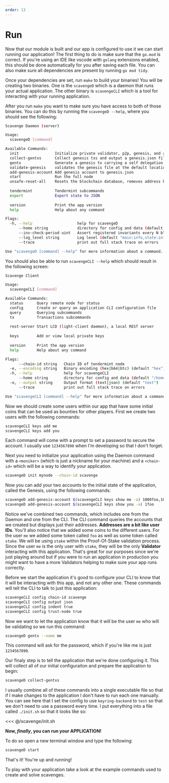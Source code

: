 ```yaml
---
order: 13
---
```


# Run

Now that our module is built and our app is configured to use it we can start running our application! The first thing to do is make sure that the `go.mod` is correct. If you're using an IDE like vscode with `golang` extensions enabled, this should be done automatically for you after saving each file. You can also make sure all dependencies are present by running `go mod tidy`.

Once your dependencies are set, run `make` to build your binaries! You will be creating two binaries. One is the `scavengeD` which is a daemon that runs your actual application. The other binary is `scavengeCLI` which is a tool for interacting with your running application.

After you run `make` you want to make sure you have access to both of those binaries. You can do this by running the `scavengeD --help`, where you should see the following:

```bash
Scavenge Daemon (server)

Usage:
  scavengeD [command]

Available Commands:
  init                Initialize private validator, p2p, genesis, and application configuration files
  collect-gentxs      Collect genesis txs and output a genesis.json file
  gentx               Generate a genesis tx carrying a self delegation
  validate-genesis    validates the genesis file at the default location or at the location passed as an arg
  add-genesis-account Add genesis account to genesis.json
  start               Run the full node
  unsafe-reset-all    Resets the blockchain database, removes address book files, and resets priv_validator.json to the genesis state
                      
  tendermint          Tendermint subcommands
  export              Export state to JSON
                      
  version             Print the app version
  help                Help about any command

Flags:
  -h, --help                    help for scavengeD
      --home string             directory for config and data (default "/home/billy/.scavengeD")
      --inv-check-period uint   Assert registered invariants every N blocks
      --log_level string        Log level (default "main:info,state:info,*:error")
      --trace                   print out full stack trace on errors

Use "scavengeD [command] --help" for more information about a command.
```

You should also be able to run `scavengeCLI --help` which should result in the following screen:
```bash
Scavenge Client

Usage:
  scavengeCLI [command]

Available Commands:
  status      Query remote node for status
  config      Create or query an application CLI configuration file
  query       Querying subcommands
  tx          Transactions subcommands
              
  rest-server Start LCD (light-client daemon), a local REST server
              
  keys        Add or view local private keys
              
  version     Print the app version
  help        Help about any command

Flags:
      --chain-id string   Chain ID of tendermint node
  -e, --encoding string   Binary encoding (hex|b64|btc) (default "hex")
  -h, --help              help for scavengeCLI
      --home string       directory for config and data (default "/home/billy/.scavengeCLI")
  -o, --output string     Output format (text|json) (default "text")
      --trace             print out full stack trace on errors

Use "scavengeCLI [command] --help" for more information about a command.
```

Now we should create some users within our app that have some initial coins that can be used as bounties for other players. First we create two users with the following commands:
```bash
scavengeCLI keys add me
scavengeCLI keys add you
```
Each command will come with a prompt to set a password to secure the account. I usually use `1234567890` when I'm developing so that I don't forget.

Next you need to initialize your application using the Daemon command with a `<moniker>` (which is just a nickname for your machine) and a `<chain-id>` which will be a way to identify your application.

```bash
scavengeD init mynode --chain-id scavenge
```
Now you can add your two accounts to the initial state of the application, called the Genesis, using the following commands:
```bash
scavengeD add-genesis-account $(scavengeCLI keys show me -a) 1000foo,100000000stake
scavengeD add-genesis-account $(scavengeCLI keys show you -a) 1foo
```
Notice we've combined two commands, which includes one from the Daemon and one from the CLI. The CLI command queries the accounts that we created but displays just their addresses. **Addresses are a bit like user IDs**. You'll also notice that we added some coins to the different users. For the user `me` we added some token called `foo` as well as some token called `stake`. We will be using `stake` within the Proof-Of-Stake validation process. Since the user `me` is the only user with `stake`, they will be the only **Validator** interacting with this application. That's great for our purposes since we're just playing around but if you were to run an application in production you might want to have a more Validators helping to make sure your app runs correctly.

Before we start the application it's good to configure your CLI to know that it will be interacting with this app, and not any other one. These commands will tell the CLI to talk to just this application:

```bash
scavengeCLI config chain-id scavenge
scavengeCLI config output json
scavengeCLI config indent true
scavengeCLI config trust-node true
```

Now we want to let the application know that it will be the user `me` who will be validating so we run this command:
```bash
scavengeD gentx --name me
```
This command will ask for the password, which if you're like me is just `1234567890`.

Our finaly step is to tell the application that we're done configuring it. This will collect all of our initial configuraiton and prepare the application to begin:
```bash
scavengeD collect-gentxs
```

I usually combine all of these commands into a single executable file so that if I make changes to the application I don't have to run each one manually. You can see here that I set the config to use `keyring-backend` to `test` so that we don't need to use a password every time. I put everything into a file called `./init.sh` so that it looks like so:

<<< @/scavenge/init.sh

**Now, _finally_, you can run your APPLICATION!** 

To do so open a new terminal window and type the following:
```bash
scavengeD start
```
That's it! You're up and running!

To play with your application take a look at the example commands used to create and solve scavenges.

